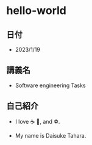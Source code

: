 # hello-world

## 日付
- 2023/1/19

## 講義名
- Software engineering Tasks


## 自己紹介
- I love :coffee: :pizza:, and :soccer:.

- My name is Daisuke Tahara.
